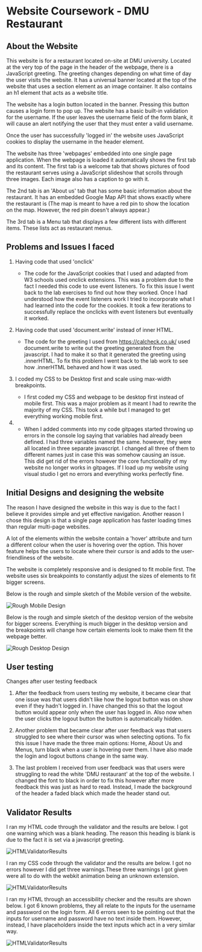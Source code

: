 # Website Coursework - DMU Restaurant

## About the Website
This website is for a restaurant located on-site at DMU university. Located at the very top of the page in the header of the webpage, there is a JavaScript greeting. The greeting changes depending on what time of day the user visits the website. It has a universal banner located at the top of the website that uses a section element as an image container. It also contains an h1 element that acts as a website title.  

The website has a login button located in the banner. Pressing this button causes a login form to pop up. The website has a basic built-in validation for the username. If the user leaves the username field of the form blank, it will cause an alert notifying the user that they must enter a valid username.  

Once the user has successfully 'logged in' the website uses JavaScript cookies to display the username in the header element. 

The website has three 'webpages' embedded into one single page application. When the webpage is loaded it automatically shows the first tab and its content. The first tab is a welcome tab that shows pictures of food the restaurant serves using a JavaScript slideshow that scrolls through three images. Each image also has a caption to go with it.  

The 2nd tab is an 'About us' tab that has some basic information about the restaurant. It has an embedded Google Map API that shows exactly where the restaurant is (The map is meant to have a red pin to show the location on the map. However, the red pin doesn't always appear.) 

The 3rd tab is a Menu tab that displays a few different lists with different items. These lists act as restaurant menus. 

## Problems and Issues I faced
1. Having code that used 'onclick' 

    * The code for the JavaScript cookies that I used and adapted from W3 schools used onclick extensions. This was a problem due to the fact I needed this code to use event listeners. To fix this issue I went back to the lab exercises to find out how they worked. Once I had understood how the event listeners work I tried to incorporate what I had learned into the code for the cookies. It took a few iterations to successfully replace the onclicks with event listeners but eventually it worked. 

2. Having code that used 'document.write' instead of inner HTML. 

    * The code for the greeting I used from https://calcheck.co.uk/ used document.write to write out the greeting generated from the javascript. I had to make it so that it generated the greeting using .innerHTML. To fix this problem I went back to the lab work to see how .innerHTML behaved and how it was used.

3. I coded my CSS to be Desktop first and scale using max-width breakpoints.
    
    * I first coded my CSS and webpage to be desktop first instead of mobile first. This was a major problem as it meant I had to rewrite the majority of my CSS. This took a while but I managed to get everything working mobile first.

4.
    * When I added comments into my code gitpages started throwing up errors in the console log saying that variables had already been defined. I had three variables named the same. however, they were all located in three separate javascript. I changed all three of them to different names just in case this was somehow causing an issue. This did get rid of the errors however the core functionality of my website no longer works in gitpages. If I load up my website using visual studio I get no errors and everything works perfectly fine.

## Initial Designs and designing the website
The reason I have designed the website in this way is due to the fact I believe it provides simple and yet effective navigation. Another reason I chose this design is that a single page application has faster loading times than regular multi-page websites.  

A lot of the elements within the website contain a 'hover' attribute and turn a different colour when the user is hovering over the option. This hover feature helps the users to locate where their cursor is and adds to the user-friendliness of the website. 

The website is completely responsive and is designed to fit mobile first. The website uses six breakpoints to constantly adjust the sizes of elements to fit bigger screens.

Below is the rough and simple sketch of the Mobile version of the website. 

![Rough Mobile Design](/Images/Readme1.jpg)

Below is the rough and simple sketch of the desktop version of the website for bigger screens. Everything is much bigger in the desktop version and the breakpoints will change how certain elements look to make them fit the webpage better. 

![Rough Desktop Design](/Images/Readme2.jpg)

## User testing
Changes after user testing feedback

1. After the feedback from users testing my website, it became clear that one issue was that users didn't like how the logout button was on show even if they hadn't logged in. I have changed this so that the logout button would appear only when the user has logged in. Also now when the user clicks the logout button the button is automatically hidden.

2. Another problem that became clear after user feedback was that users struggled to see where their cursor was when selecting options. To fix this issue I have made the three main options: Home, About Us and Menus, turn black when a user is hovering over them. I have also made the login and logout buttons change in the same way.

3. The last problem I received from user feedback was that users were struggling to read the white 'DMU restaurant' at the top of the website. I changed the font to black in order to fix this however after more feedback this was just as hard to read. Instead, I made the background of the header a faded black which made the header stand out.


## Validator Results
I ran my HTML code through the validator and the results are below. I got one warning which was a blank heading. The reason this heading is blank is due to the fact it is set via a javascript greeting.

![HTMLValidatorResults](/Images/HTMLValidatorResults.png)

I ran my CSS code through the validator and the results are below. I got no errors however I did get three warnings.These three warnings I got given were all to do with the webkit animation being an unknown extension.

![HTMLValidatorResults](/Images/CSSValidatorResults.png)

I ran my HTML through an accessibility checker and the results are shown below. I got 6 known problems, they all relate to the inputs for the username and password on the login form. All 6 errors seen to be pointing out that the inputs for username and password have no text inside them. However, instead, I have placeholders inside the text inputs which act in a very similar way.

![HTMLValidatorResults](/Images/AccessibilityValidatorResults.png)